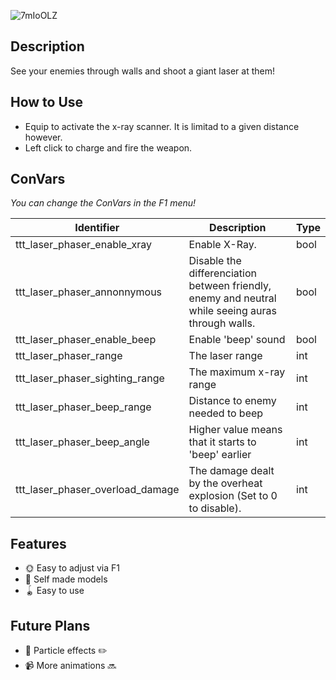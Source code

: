![7mIoOLZ](https://user-images.githubusercontent.com/128548404/226769030-b9ac8a1a-f706-4a12-92a3-1f718308fba7.png)

## Description
See your enemies through walls and shoot a giant laser at them!

## How to Use
- Equip to activate the x-ray scanner. It is limitad to a given distance however.
- Left click to charge and fire the weapon.

## ConVars
*You can change the ConVars in the F1 menu!*

| Identifier | Description | Type |
| ---------- | ----------- | ---- |
| ttt_laser_phaser_enable_xray | Enable X-Ray. | bool |
| ttt_laser_phaser_annonnymous | Disable the differenciation between friendly, enemy and neutral while seeing auras through walls. | bool |
| ttt_laser_phaser_enable_beep | Enable 'beep' sound | bool |
| ttt_laser_phaser_range | The laser range | int |
| ttt_laser_phaser_sighting_range | The maximum x-ray range | int |
| ttt_laser_phaser_beep_range | Distance to enemy needed to beep | int |
| ttt_laser_phaser_beep_angle | Higher value means that it starts to 'beep' earlier | int |
| ttt_laser_phaser_overload_damage | The damage dealt by the overheat explosion (Set to 0 to disable). | int |

## Features
- 🌞 Easy to adjust via F1
- 🎨 Self made models 
- 🪀 Easy to use 


## Future Plans
- 💠 Particle effects ✏️
- 📹 More animations 🔜
